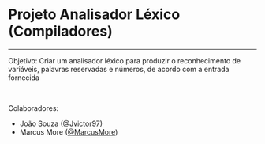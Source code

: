 <h1>Projeto Analisador Léxico (Compiladores)</h1>
<hr/>
<p>Objetivo: Criar um analisador léxico para produzir o reconhecimento de variáveis, palavras reservadas e números, de acordo com a entrada fornecida</p>

<!-- <h2>Exemplo de Entrada:</h2>
<code>
    Digite a entrada: A2 25 C40 A2
</code>

<h2>Saída Correspondente:</h2>

```
 V(0) N(25) V(1) V(0)

Tabela de Variaveis:
    0....A2
    1....C40
``` -->

<br/>
<p>Colaboradores:<br>
    <ul>
        <li>João Souza (<a href=http://github.com/Jvictor97>@Jvictor97</a>)</li>
        <li>Marcus More (<a href=http://github.com/MarcusMore>@MarcusMore</a>)</li>
    </ul>
</p>
